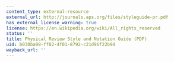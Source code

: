 ```yaml
---
content_type: external-resource
external_url: http://journals.aps.org/files/styleguide-pr.pdf
has_external_license_warning: true
license: https://en.wikipedia.org/wiki/All_rights_reserved
status: ''
title: Physical Review Style and Notation Guide (PDF)
uid: b030ba08-ff82-4f01-8792-c21d96f22b94
wayback_url: ''
---
```

